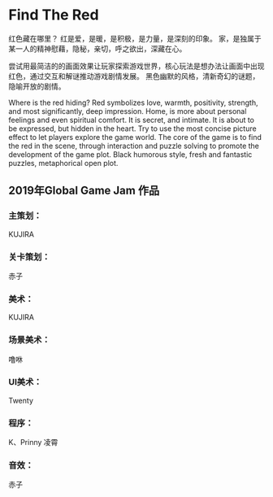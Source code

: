 # Find The Red
红色藏在哪里？
红是爱，是暖，是积极，是力量，是深刻的印象。
家，是独属于某一人的精神慰藉，隐秘，亲切，呼之欲出，深藏在心。

尝试用最简洁的的画面效果让玩家探索游戏世界，核心玩法是想办法让画面中出现红色，通过交互和解谜推动游戏剧情发展。
黑色幽默的风格，清新奇幻的谜题，隐喻开放的剧情。

Where is the red hiding?
Red symbolizes love, warmth, positivity, strength, and most significantly, deep impression.
Home, is more about personal feelings and even spiritual comfort. It is secret, and intimate. It is about to be expressed, but hidden in the heart.
Try to use the most concise picture effect to let players explore the game world. The core of the game is to find the red in the scene, through interaction and puzzle solving to promote the development of the game plot.
Black humorous style, fresh and fantastic puzzles, metaphorical open plot.

## 2019年Global Game Jam 作品

### 主策划：
KUJIRA
### 关卡策划：
赤子
### 美术：
KUJIRA
### 场景美术：
噜咻
### UI美术：
Twenty
### 程序：
K、Prinny 凌霄
### 音效：
赤子
